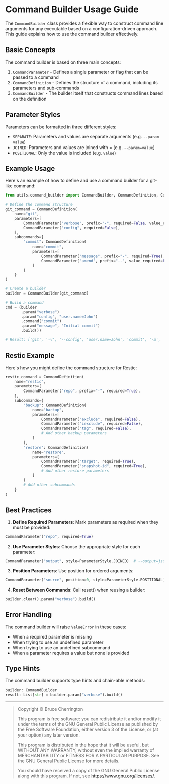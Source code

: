 # Command Builder Usage Guide

The `CommandBuilder` class provides a flexible way to construct command line arguments for any executable based on a configuration-driven approach. This guide explains how to use the command builder effectively.

## Basic Concepts

The command builder is based on three main concepts:

1. `CommandParameter` - Defines a single parameter or flag that can be passed to a command
2. `CommandDefinition` - Defines the structure of a command, including its parameters and sub-commands
3. `CommandBuilder` - The builder itself that constructs command lines based on the definition

## Parameter Styles

Parameters can be formatted in three different styles:

- `SEPARATE`: Parameters and values are separate arguments (e.g. `--param value`)
- `JOINED`: Parameters and values are joined with = (e.g. `--param=value`)
- `POSITIONAL`: Only the value is included (e.g. `value`)

## Example Usage

Here's an example of how to define and use a command builder for a git-like command:

```python
from utils.command_builder import CommandBuilder, CommandDefinition, CommandParameter, ParameterStyle

# Define the command structure
git_command = CommandDefinition(
    name="git",
    parameters=[
        CommandParameter("verbose", prefix="-", required=False, value_required=False),
        CommandParameter("config", required=False),
    ],
    subcommands={
        "commit": CommandDefinition(
            name="commit",
            parameters=[
                CommandParameter("message", prefix="-", required=True),
                CommandParameter("amend", prefix="--", value_required=False),
            ]
        )
    }
)

# Create a builder
builder = CommandBuilder(git_command)

# Build a command
cmd = (builder
       .param("verbose")
       .param("config", "user.name=John")
       .command("commit")
       .param("message", "Initial commit")
       .build())

# Result: ['git', '-v', '--config', 'user.name=John', 'commit', '-m', 'Initial commit']
```

## Restic Example

Here's how you might define the command structure for Restic:

```python
restic_command = CommandDefinition(
    name="restic",
    parameters=[
        CommandParameter("repo", prefix="-", required=True),
    ],
    subcommands={
        "backup": CommandDefinition(
            name="backup",
            parameters=[
                CommandParameter("exclude", required=False),
                CommandParameter("iexclude", required=False),
                CommandParameter("tag", required=False),
                # Add other backup parameters
            ]
        ),
        "restore": CommandDefinition(
            name="restore",
            parameters=[
                CommandParameter("target", required=True),
                CommandParameter("snapshot-id", required=True),
                # Add other restore parameters
            ]
        )
        # Add other subcommands
    }
)
```

## Best Practices

1. **Define Required Parameters**: Mark parameters as required when they must be provided:
```python
CommandParameter("repo", required=True)
```

2. **Use Parameter Styles**: Choose the appropriate style for each parameter:
```python
CommandParameter("output", style=ParameterStyle.JOINED)  # --output=json
```

3. **Position Parameters**: Use position for ordered arguments:
```python
CommandParameter("source", position=0, style=ParameterStyle.POSITIONAL)
```

4. **Reset Between Commands**: Call reset() when reusing a builder:

```python
builder.clear().param("verbose").build()
```

## Error Handling

The command builder will raise `ValueError` in these cases:
- When a required parameter is missing
- When trying to use an undefined parameter
- When trying to use an undefined subcommand
- When a parameter requires a value but none is provided

## Type Hints

The command builder supports type hints and chain-able methods:

```python
builder: CommandBuilder
result: List[str] = builder.param("verbose").build()
```

---

> Copyright ©  Bruce Cherrington
>
> This program is free software: you can redistribute it and/or modify
> it under the terms of the GNU General Public License as published by
the Free Software Foundation, either version 3 of the License, or
(at your option) any later version.
> 
> This program is distributed in the hope that it will be useful,
but WITHOUT ANY WARRANTY; without even the implied warranty of
MERCHANTABILITY or FITNESS FOR A PARTICULAR PURPOSE. See the
GNU General Public License for more details.
> 
> You should have received a copy of the GNU General Public License
along with this program. If not, see <https://www.gnu.org/licenses/>.
